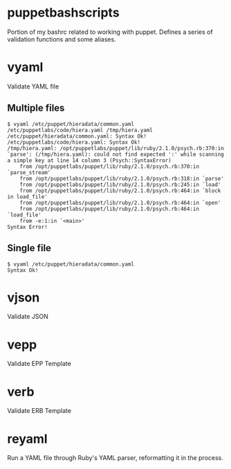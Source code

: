 # puppetbashscripts

Portion of my bashrc related to working with puppet.  Defines a series of validation functions and some aliases.

# vyaml

Validate YAML file

## Multiple files

```
$ vyaml /etc/puppet/hieradata/common.yaml /etc/puppetlabs/code/hiera.yaml /tmp/hiera.yaml 
/etc/puppet/hieradata/common.yaml: Syntax Ok!
/etc/puppetlabs/code/hiera.yaml: Syntax Ok!
/tmp/hiera.yaml: /opt/puppetlabs/puppet/lib/ruby/2.1.0/psych.rb:370:in `parse': (/tmp/hiera.yaml): could not find expected ':' while scanning a simple key at line 14 column 3 (Psych::SyntaxError)
	from /opt/puppetlabs/puppet/lib/ruby/2.1.0/psych.rb:370:in `parse_stream'
	from /opt/puppetlabs/puppet/lib/ruby/2.1.0/psych.rb:318:in `parse'
	from /opt/puppetlabs/puppet/lib/ruby/2.1.0/psych.rb:245:in `load'
	from /opt/puppetlabs/puppet/lib/ruby/2.1.0/psych.rb:464:in `block in load_file'
	from /opt/puppetlabs/puppet/lib/ruby/2.1.0/psych.rb:464:in `open'
	from /opt/puppetlabs/puppet/lib/ruby/2.1.0/psych.rb:464:in `load_file'
	from -e:1:in `<main>'
Syntax Error!
```

## Single file
```
$ vyaml /etc/puppet/hieradata/common.yaml
Syntax Ok!
```

# vjson

Validate JSON

# vepp

Validate EPP Template

# verb

Validate ERB Template

# reyaml

Run a YAML file through Ruby's YAML parser, reformatting it in the process.
